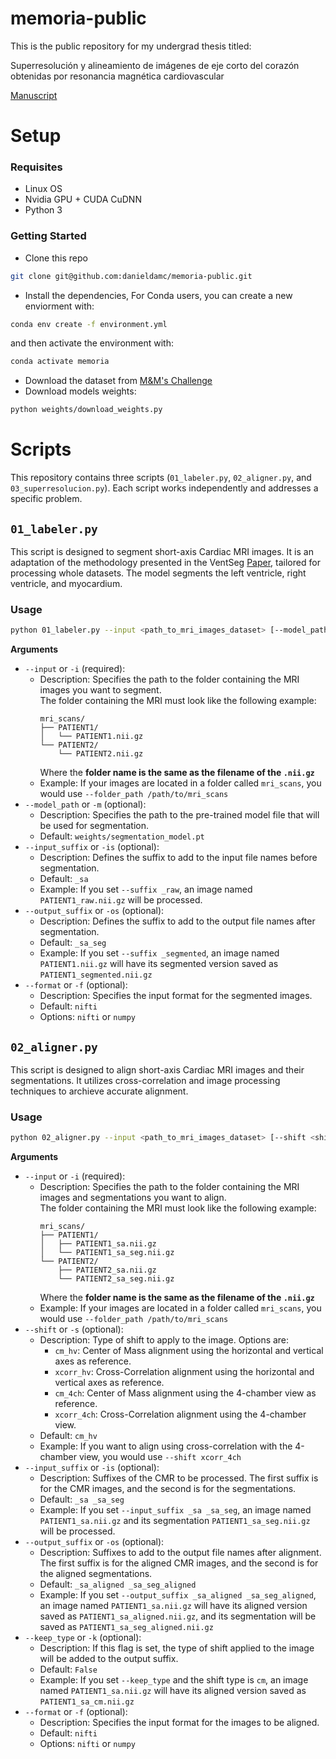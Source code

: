 # memoria-public
This is the public repository for my undergrad thesis titled:

Superresolución y alineamiento de imágenes de eje corto del corazón obtenidas por resonancia magnética cardiovascular

[Manuscript](https://repositorio.usm.cl/entities/tesis/090340cd-f955-4b98-91e5-2c340599f218)

# Setup
### Requisites
- Linux OS
- Nvidia GPU + CUDA CuDNN
- Python 3

### Getting Started
- Clone this repo
```bash
git clone git@github.com:danieldamc/memoria-public.git
```
- Install the dependencies, For Conda users, you can create a new enviorment with:
```bash
conda env create -f environment.yml
```
and then activate the environment with:
```bash
conda activate memoria
```
- Download the dataset from [M&M's Challenge](https://www.ub.edu/mnms/)
- Download models weights:
```bash
python weights/download_weights.py
```
# Scripts
This repository contains three scripts (`01_labeler.py`, `02_aligner.py`, and `03_superresolucion.py`). Each script works independently and addresses a specific problem.

## `01_labeler.py`
This script is designed to segment short-axis Cardiac MRI images. It is an adaptation of the methodology presented in the VentSeg [Paper](https://research.monash.edu/en/publications/ventseg-efficient-open-source-framework-for-ventricular-segmentat), tailored for processing whole datasets. The model segments the left ventricle, right ventricle, and myocardium.

### Usage
```bash
python 01_labeler.py --input <path_to_mri_images_dataset> [--model_path <path_to_model_file>] [--input_suffix <input_suffix>] [--output_suffix <output_suffix>] [--format <input_format>]
```
**Arguments**
- `--input` or `-i` (required):
  - Description: Specifies the path to the folder containing the MRI images you want to segment.  
  The folder containing the MRI must look like the following example:
    ```
    mri_scans/  
    ├── PATIENT1/  
    │   └── PATIENT1.nii.gz  
    └── PATIENT2/  
        └── PATIENT2.nii.gz
    ```
    Where the **folder name is the same as the filename of the `.nii.gz`**
  - Example: If your images are located in a folder called `mri_scans`, you would use `--folder_path /path/to/mri_scans`
- `--model_path` or `-m` (optional):
  - Description: Specifies the path to the pre-trained model file that will be used for segmentation.
  - Default: `weights/segmentation_model.pt`
- `--input_suffix` or `-is` (optional):
  - Description: Defines the suffix to add to the input file names before segmentation.
  - Default: `_sa`
  - Example: If you set `--suffix _raw`, an image named `PATIENT1_raw.nii.gz` will be processed.
- `--output_suffix` or `-os` (optional):
  - Description: Defines the suffix to add to the output file names after segmentation.
  - Default: `_sa_seg`
  - Example: If you set `--suffix _segmented`, an image named `PATIENT1.nii.gz` will have its segmented version saved as `PATIENT1_segmented.nii.gz`
- `--format` or `-f` (optional):
  - Description: Specifies the input format for the segmented images.
  - Default: `nifti`
  - Options: `nifti` or `numpy`

## `02_aligner.py`
This script is designed to align short-axis Cardiac MRI images and their segmentations. It utilizes cross-correlation and image processing techniques to archieve accurate alignment.

### Usage
```bash
python 02_aligner.py --input <path_to_mri_images_dataset> [--shift <shift_type>] [--input_suffix <input_suffix>] [--output_suffix <output_suffix>] [--keep_type] [--format <input_format>]
```

**Arguments**
- `--input` or `-i` (required):
  - Description: Specifies the path to the folder containing the MRI images and segmentations you want to align.  
  The folder containing the MRI must look like the following example:
    ```
    mri_scans/  
    ├── PATIENT1/  
    │   ├── PATIENT1_sa.nii.gz  
    │   └── PATIENT1_sa_seg.nii.gz  
    └── PATIENT2/  
        ├── PATIENT2_sa.nii.gz  
        └── PATIENT2_sa_seg.nii.gz
    ```
    Where the **folder name is the same as the filename of the `.nii.gz`**
  - Example: If your images are located in a folder called `mri_scans`, you would use `--folder_path /path/to/mri_scans`
- `--shift` or `-s` (optional):
  - Description: Type of shift to apply to the image. Options are:
    - `cm_hv`: Center of Mass alignment using the horizontal and vertical axes as reference.
    - `xcorr_hv`: Cross-Correlation alignment using the horizontal and vertical axes as reference.
    - `cm_4ch`: Center of Mass alignment using the 4-chamber view as reference.
    - `xcorr_4ch`: Cross-Correlation alignment using the 4-chamber view.
  - Default: `cm_hv`
  - Example: If you want to align using cross-correlation with the 4-chamber view, you would use `--shift xcorr_4ch`
- `--input_suffix` or `-is` (optional):
  - Description: Suffixes of the CMR to be processed. The first suffix is for the CMR images, and the second is for the segmentations.
  - Default: `_sa _sa_seg`
  - Example: If you set `--input_suffix _sa _sa_seg`, an image named `PATIENT1_sa.nii.gz` and its segmentation `PATIENT1_sa_seg.nii.gz` will be processed.
- `--output_suffix` or `-os` (optional):
  - Description: Suffixes to add to the output file names after alignment. The first suffix is for the aligned CMR images, and the second is for the aligned segmentations.
  - Default: `_sa_aligned _sa_seg_aligned`
  - Example: If you set `--output_suffix _sa_aligned _sa_seg_aligned`, an image named `PATIENT1_sa.nii.gz` will have its aligned version saved as `PATIENT1_sa_aligned.nii.gz`, and its segmentation will be saved as `PATIENT1_sa_seg_aligned.nii.gz`
- `--keep_type` or `-k` (optional):
  - Description: If this flag is set, the type of shift applied to the image will be added to the output suffix.
  - Default: `False`
  - Example: If you set `--keep_type` and the shift type is `cm`, an image named `PATIENT1_sa.nii.gz` will have its aligned version saved as `PATIENT1_sa_cm.nii.gz`
- `--format` or `-f` (optional):
  - Description: Specifies the input format for the images to be aligned.
  - Default: `nifti`
  - Options: `nifti` or `numpy`